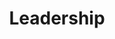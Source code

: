 ---
templateKey: 'leadership'
path: /leadership
image: ../img/home.png
title: Leadership
subheading: Meet our 2022-2023 Executive Board and Committee Chairs

positions:
  exec:
    - image: /img/brothers/omicron/179.jpg
      text: > # we use text/major instead of name/position just cuz lazy and re-use code lol
        Anish Dulla
      major: > 
        Co-Regent
    - image: /img/brothers/rho/203.jpg
      text: >
        Krish Shah
      major: > 
        Co-Regent
    - image: /img/brothers/rho/195.jpg
      text: >
        Akshay Gupta
      major: > 
        Corresponding Secretary
    - image: /img/brothers/rho/204.jpg
      text: >
        Neil Angsanto
      major: > 
        Marshal
    - image: /img/brothers/xi/174.jpg
      text: >
        Junho Choi
      major: > 
        Treasurer
    # - image: /img/brothers/pi/190.jpeg
    #   text: >
    #     Charlotte Schmitt
    #   major: > 
    #     Scribe
    - image: /img/brothers/omicron/186.jpg
      text: >
        Pranav Pata
      major: > 
        Inner Guard
    - image: /img/brothers/xi/169.jpg
      text: >
        Clark Decastro
      major: > 
        Outer Guard
  chairs:
    - image: /img/brothers/xi/167.jpg
      text: >
        Adelpha Chan
      major: > 
        External Affairs Chair
    - image: /img/brothers/sigma/216.jpg
      text: >
        Kelly Tran
      major: > 
        Co-Rush Chair
    - image: /img/brothers/sigma/210.jpg
      text: >
        Annie Cen
      major: > 
        Co-Rush Chair
    - image: /img/brothers/rho/198.jpg
      text: >
        Annie Wang
      major: > 
        Co-Webmaster
    - image: /img/brothers/rho/205.jpg
      text: >
        Rudy Orre
      major: > 
        Co-Webmaster
    - image: /img/brothers/pi/194.jpeg
      text: >
        Wyatt Babcock
      major: > 
        Projects Chair
    - image: /img/brothers/pi/191.jpeg
      text: >
        Eric Zhang
      major: > 
        Service Chair
    - image: /img/brothers/sigma/213.jpg
      text: >
        Clara Lee
      major: > 
        Professional Fraternity Council Chair
    - image: /img/brothers/omicron/182.jpg
      text: >
        Daniel Zhou
      major: > 
        Co-Brotherhood Chair
    - image: /img/brothers/xi/176.jpg
      text: >
        Megan Pham
      major: > 
        Co-Brotherhood Chair
    - image: /img/brothers/omicron/178.jpg
      text: >
        Mengan Wang
      major: > 
        Professional Development Chair
    - image: /img/brothers/omicron/184.jpg
      text: >
        Kevin Tang
      major: > 
        Historian

---
